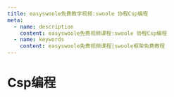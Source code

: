 ```yaml
---
title: easyswoole免费教学视频:swoole 协程Csp编程
meta:
  - name: description
    content: easyswoole免费视频课程:swoole 协程Csp编程
  - name: keywords
    content: easyswoole免费视频课程|swoole框架免费教程
---
```

# Csp编程
<script type="text/javascript" src="/Js/Ckplayer/ckplayer.js"></script>
<div class="video" style="width: 50rem;height: 30rem;"></div>
<script type="text/javascript">
    var videoObject = {
    		container: '.video',
    		variable: 'player',
    		video:'http://easyswoole.oss-cn-shenzhen.aliyuncs.com/%E5%85%A5%E9%97%A8%E6%95%99%E7%A8%8B1/%E5%85%A5%E9%97%A8csp.mp4'
    	};
    var player=new ckplayer(videoObject);
</script>

